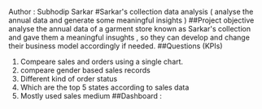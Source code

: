 Author : Subhodip Sarkar
#Sarkar's collection data analysis ( analyse the annual data and generate some meaningful insights )
##Project objective
analyse the annual data of a garment store known as Sarkar's collection and gave them a meaningful insughts , so they can develop and change their business model accordingly if needed.
##Questions (KPIs)
1. Compeare sales and orders using a single chart.
2. compeare gender based sales records
3. Different kind of order status
4. Which are the top 5 states according to sales data
5. Mostly used sales medium
##Dashboard :
 
